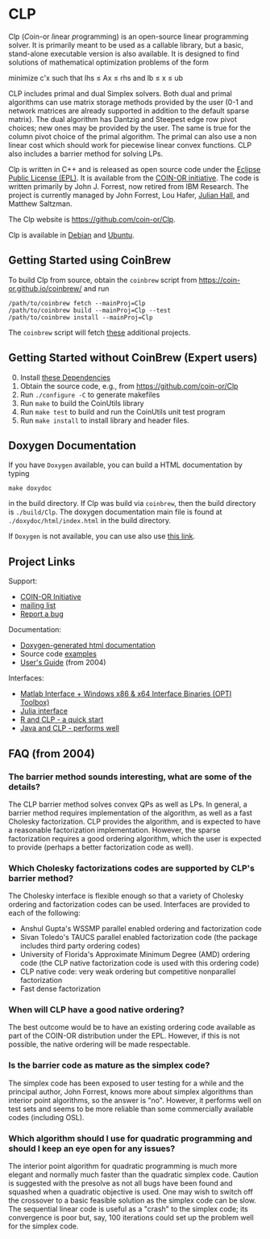# CLP

Clp (*C*oin-or *l*inear *p*rogramming) is an open-source linear programming solver.
It is primarily meant to be used as a callable library, but a basic, stand-alone executable version is also available.
It is designed to find solutions of mathematical optimization problems of the form

minimize   c'x
such that  lhs &le; Ax &le; rhs
and        lb &le; x &le; ub


CLP includes primal and dual Simplex solvers.
Both dual and primal algorithms can use matrix storage methods provided by the user (0-1 and network matrices are already supported in addition to the default sparse matrix).
The dual algorithm has Dantzig and Steepest edge row pivot choices; new ones may be provided by the user.
The same is true for the column pivot choice of the primal algorithm.
The primal can also use a non linear cost which should work for piecewise linear convex functions.
CLP also includes a barrier method for solving LPs.


Clp is written in C++ and is released as open source code under the [Eclipse Public License (EPL)](http://www.opensource.org/licenses/eclipse-1.0).
It is available from the [COIN-OR initiative](http://www.coin-or.org/).
The code is written primarily by John J. Forrest, now retired from IBM Research.
The project is currently managed by John Forrest, Lou Hafer, [Julian Hall](https://www.maths.ed.ac.uk/hall/), and Matthew Saltzman.

The Clp website is https://github.com/coin-or/Clp.

Clp is available in [Debian](http://packages.debian.org/search?searchon=sourcenames&keywords=clp) and [Ubuntu](https://launchpad.net/ubuntu/+source/clp).


## Getting Started using CoinBrew

To build Clp from source, obtain the `coinbrew` script from
https://coin-or.github.io/coinbrew/
and run


    /path/to/coinbrew fetch --mainProj=Clp
    /path/to/coinbrew build --mainProj=Clp --test
    /path/to/coinbrew install --mainProj=Clp


The `coinbrew` script will fetch [these](Dependencies) additional projects.


## Getting Started without CoinBrew (Expert users)

 0. Install [these Dependencies](Dependencies)
 1. Obtain the source code, e.g., from https://github.com/coin-or/Clp
 2. Run `./configure -C` to generate makefiles
 3. Run `make` to build the CoinUtils library
 4. Run `make test` to build and run the CoinUtils unit test program
 5. Run `make install` to install library and header files.


## Doxygen Documentation

If you have `Doxygen` available, you can build a HTML documentation by typing

 `make doxydoc` 

in the build directory.
If Clp was build via `coinbrew`, then the build directory is `./build/Clp`.
The doxygen documentation main file is found at `./doxydoc/html/index.html` in the build directory.

If `Doxygen` is not available, you can use also use [this link](http://www.coin-or.org/Doxygen/Clp).

## Project Links

Support:
 * [COIN-OR Initiative](http://www.coin-or.org/)
 * [mailing list](http://list.coin-or.org/mailman/listinfo/clp)
 * [Report a bug](https://github.com/coin-or/Clp/issues/new)
 
Documentation:
 * [Doxygen-generated html documentation](http://www.coin-or.org/Doxygen/Clp)
 * Source code [examples](Clp/examples)
 * [User's Guide](https://coin-or.github.io/Clp) (from 2004)

Interfaces:
 * [Matlab Interface + Windows x86 & x64 Interface Binaries (OPTI Toolbox)](https://www.inverseproblem.co.nz/OPTI/)
 * [Julia interface](https://github.com/JuliaOpt/Clp.jl)
 * [R and CLP - a quick start](https://cran.r-project.org/web/packages/clpAPI/vignettes/clpAPI.pdf)
 * [Java and CLP - performs well](http://orinanobworld.blogspot.co.uk/2016/06/using-clp-with-java.html)


## FAQ (from 2004)

### The barrier method sounds interesting, what are some of the details?

The CLP barrier method solves convex QPs as well as LPs.
In general, a barrier method requires implementation of the algorithm, as well as a fast Cholesky factorization.
CLP provides the algorithm, and is expected to have a reasonable factorization implementation.
However, the sparse factorization requires a good ordering algorithm, which the user is expected to provide (perhaps a better factorization code as well).

### Which Cholesky factorizations codes are supported by CLP's barrier method?

The Cholesky interface is flexible enough so that a variety of Cholesky ordering and factorization codes can be used.
Interfaces are provided to each of the following:
 * Anshul Gupta's WSSMP parallel enabled ordering and factorization code
 * Sivan Toledo's TAUCS parallel enabled factorization code (the package includes third party ordering codes)
 * University of Florida's Approximate Minimum Degree (AMD) ordering code (the CLP native factorization code is used with this ordering code)
 * CLP native code: very weak ordering but competitive nonparallel factorization
 * Fast dense factorization 


### When will CLP have a good native ordering?
The best outcome would be to have an existing ordering code available as part of the COIN-OR distribution under the EPL.
However, if this is not possible, the native ordering will be made respectable.


### Is the barrier code as mature as the simplex code?
The simplex code has been exposed to user testing for a while and the principal author, John Forrest, knows more about simplex algorithms than interior point algorithms, so the answer is "no".
However, it performs well on test sets and seems to be more reliable than some commercially available codes (including OSL).


### Which algorithm should I use for quadratic programming and should I keep an eye open for any issues?
The interior point algorithm for quadratic programming is much more elegant and normally much faster than the quadratic simplex code.
Caution is suggested with the presolve as not all bugs have been found and squashed when a quadratic objective is used.
One may wish to switch off the crossover to a basic feasible solution as the simplex code can be slow.
The sequential linear code is useful as a "crash" to the simplex code; its convergence is poor but, say, 100 iterations could set up the problem well for the simplex code.
